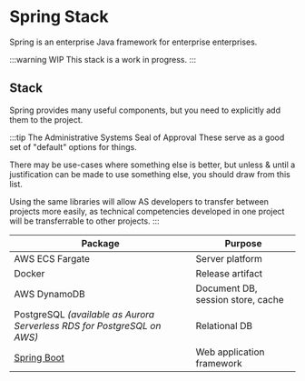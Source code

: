 # Spring Stack
Spring is an enterprise Java framework for enterprise enterprises.

:::warning WIP
This stack is a work in progress.
:::

## Stack
Spring provides many useful components, but you need to explicitly add them to the project.

:::tip The Administrative Systems Seal of Approval
These serve as a good set of "default" options for things.

There may be use-cases where something else is better, but unless & until a justification can be made to use something else, you should draw from this list. 

Using the same libraries will allow AS developers to transfer between projects more easily, as technical competencies developed in one project will be transferrable to other projects.
:::

| Package                                                                                                | Purpose                              | 
|--------------------------------------------------------------------------------------------------------|--------------------------------------| 
| AWS ECS Fargate                                                                                        | Server platform                      |
| Docker                                                                                                 | Release artifact                     |
| AWS DynamoDB                                                                                           | Document DB, session store, cache    |
| PostgreSQL *(available as Aurora Serverless RDS for PostgreSQL on AWS)*                                | Relational DB                        |
| [Spring Boot](https://spring.io/projects/spring-boot)                                                  | Web application framework            |